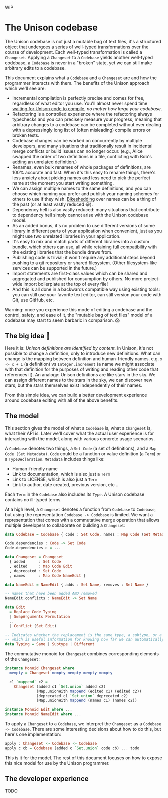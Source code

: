 WIP

The Unison codebase
===================

The Unison codebase is not just a mutable bag of text files, it's a structured object that undergoes a series of well-typed transformations over the course of development. Each well-typed transformation is called a `Changeset`. Applying a `Changeset` to a `Codebase` yields another well-typed codebase, a `Codebase` is never in a "broken" state, yet we can still make arbitrary edits to a codebase.

This document explains what a `Codebase` and a `Changeset` are and how the programmer interacts with them. The benefits of the Unison approach which we'll see are:

* Incremental compilation is perfectly precise and comes for free, regardless of what editor you use. You'll almost never spend time [waiting for Unison code to compile](https://xkcd.com/303/), _no matter how large your codebase_.
* Refactoring is a controlled experience where the refactoring always typechecks and you can precisely measure your progress, meaning that arbitrary changes to a codebase can be completed without ever dealing with a depressingly long list of (often misleading) compile errors or broken tests.
* Codebase changes can be worked on concurrently by multiple developers, and many situations that traditionally result in incidental merge conflicts or build issues can no longer occur. (e.g., Alice swapped the order of two definitions in a file, conflicting with Bob's adding an unrelated definition.)
* Renames, even bulk renames of whole packages of definitions, are 100% accurate and fast. When it's this easy to rename things, there's less anxiety about picking names and less need to pick the perfect name at the moment you start writing something.
* We can assign multiple names to the same definitions, and you can choose which naming you prefer and publish your naming schemes for others to use if they wish. [Bikeshedding](http://bikeshed.com/) over names can be a thing of the past (or at least vastly reduced 😀).
* Dependency hell is also vastly reduced: many situations that contribute to dependency hell simply cannot arise with the Unison codebase model.
* As an added bonus, it's no problem to use different versions of some library in different parts of your application when convenient, just as you might use two unrelated libraries in your application.
* It's easy to mix and match parts of different libraries into a custom bundle, which others can use, all while retaining full compatibility with the existing libraries that the bundle draws from.
* Publishing code is trivial; it won't require any additional steps beyond pushing to a git repository or shared filesystem. (Other filesystem-like services can be supported in the future.)
* Import statements are first-class values which can be shared and aggregated and published for consumption by others. No more project-wide import boilerplate at the top of every file!
* And this is all done in a backwards compatible way using existing tools: you can still use your favorite text editor, can still version your code with Git, use GitHub, etc.

Warning: once you experience this mode of editing a codebase and the control, safety, and ease of it, the "mutable bag of text files" model of a codebase may start to seem barbaric in comparison. 😱

## The big idea  🧠

Here it is: _Unison definitions are identified by content._ In Unison, it's not possible to change a definition, only to introduce new definitions. What can change is the mapping between definition and human-friendly names. e.g. `x -> x + 1` (a definition) vs `Integer.increment` (a name we might associate with that definition for the purposes of writing and reading other code that references it). An analogy: Unison definitions are like stars in the sky. We can assign different names to the stars in the sky, we can discover new stars, but the stars themselves exist independently of their names.

From this simple idea, we can build a better development experience around codebase editing with all of the above benefits.

## The model

This section gives the model of what a `Codebase` is, what a `Changeset` is, what their API is. Later we'll cover what the actual user experience is for interacting with the model, along with various concrete usage scenarios.

A `Codebase` denotes two things, a `Set Code` (a set of definitions), and a `Map Code (Set Metadata)`. `Code` could be a function or value definition (a `Term`) or a `TypeDeclaration`. `Metadata` includes things like:

* Human-friendly name
* Link to documentation, which is also just a `Term`
* Link to LICENSE, which is also just a `Term`
* Link to author, date created, previous version, etc ..

Each `Term` in the `Codebase` also includes its `Type`. A Unison codebase contains no ill-typed terms.

At a high level, a `Changeset` denotes a function from `Codebase` to `Codebase`, but using the representation `Codebase -> Codebase` is limited. We want a representation that comes with a commutative merge operation that allows multiple developers to collaborate on building a `Changeset`:

```haskell
data Codebase = Codebase { code : Set Code, names : Map Code (Set Metadata) }

Code.dependencies : Code -> Set Code
Code.dependencies c = ...

data Changeset = Changeset
  { added      : Set Code
  , edited     : Map Code Edit
  , deprecated : Set Code
  , names      : Map Code NameEdit }

data NameEdit = NameEdit { adds : Set Name, removes : Set Name }

-- names that have been added AND removed
NameEdit.conflicts : NameEdit -> Set Name

data Edit
  = Replace Code Typing
  | SwapArguments Permutation
  ..
  | Conflict (Set Edit)

-- Indicates whether the replacement is the same type, a subtype, or a different type
-- which is useful information for knowing how far we can automatically propagate a `Changeset`.
data Typing = Same | Subtype | Different
```

The commutative monoid for `Changeset` combines corresponding elements of the `Changeset`:

```haskell
instance Monoid Changeset where
  mempty = Changeset mempty mempty mempty mempty

  c1 `mappend` c2 =
    Changeset (added c1 `Set.union` added c2)
              (Map.unionWith mappend (edited c1) (edited c2))
              (deprecated c1 `Set.union` deprecated c2)
              (Map.unionWith mappend (names c1) (names c2))

instance Monoid Edit where ...
instance Monoid NameEdit where ...
```

To apply a `Changeset` to a `Codebase`, we interpret the `Changeset` as a `Codebase -> Codebase`. There are some interesting decisions about how to do this, but here's one implementation:

```haskell
apply : Changeset -> Codebase -> Codebase
apply c cb = Codebase (added c `Set.union` code cb) ... todo
```

This is it for the model. The rest of this document focuses on how to expose this nice model for use by the Unison programmer.

## The developer experience

TODO
